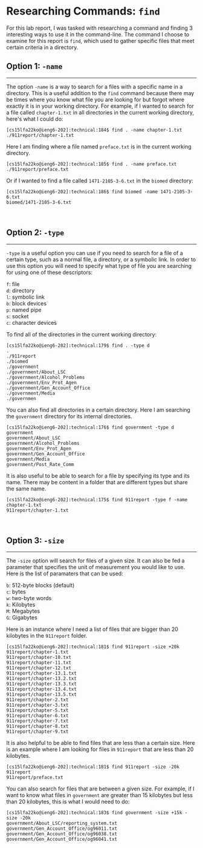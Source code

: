 # Researching Commands: `find`

For this lab report, I was tasked with researching a command and finding 3 interesting ways to use it in the command-line. The command I choose to examine for this report is `find`, which used to gather specific files that meet certain criteria in a directory.
<br />

## **Option 1:** `-name`
---

The option `-name` is a way to search for a files with a specific name in a directory. This is a useful addition to the `find` command because there may be times where you know what file you are looking for but forgot where exactly it is in your working directory. For example, if I wanted to search for a file called `chapter-1.txt` in all directories in the current working directory, here's what I could do:
``` 
[cs15lfa22ko@ieng6-202]:technical:184$ find . -name chapter-1.txt
./911report/chapter-1.txt
```

Here I am finding where a file named `preface.txt` is in the current working directory.
``` 
[cs15lfa22ko@ieng6-202]:technical:185$ find . -name preface.txt  
./911report/preface.txt
```

Or if I wanted to find a file called `1471-2105-3-6.txt` in the `biomed` directory:
``` 
[cs15lfa22ko@ieng6-202]:technical:186$ find biomed -name 1471-2105-3-6.txt
biomed/1471-2105-3-6.txt
```

<br />

## **Option 2:** `-type`
---

`-type` is a useful option you can use if you need to search for a file of a certain type, such as a normal file, a directory, or a symbolic link. In order to use this option you will need to specify what type of file you are searching for using one of these descriptors: 

`f`: file <br />
`d`: directory <br />
`l`: symbolic link <br />
`b`: block devices <br />
`p`: named pipe <br />
`s`: socket <br />
`c`: character devices <br />

To find all of the directories in the current working directory:
``` 
[cs15lfa22ko@ieng6-202]:technical:179$ find . -type d
.
./911report
./biomed
./government
./government/About_LSC
./government/Alcohol_Problems
./government/Env_Prot_Agen
./government/Gen_Account_Office
./government/Media
./governmen
```

You can also find all directories in a certain directory. Here I am searching the `government` directory for its internal directories. 
``` 
[cs15lfa22ko@ieng6-202]:technical:176$ find government -type d
government
government/About_LSC
government/Alcohol_Problems
government/Env_Prot_Agen
government/Gen_Account_Office
government/Media
government/Post_Rate_Comm
```

It is also useful to be able to search for a file by specifying its type and its name. There may be content in a folder that are different types but share the same name.
``` 
[cs15lfa22ko@ieng6-202]:technical:175$ find 911report -type f -name chapter-1.txt
911report/chapter-1.txt
```

<br />

## **Option 3:** `-size`
---

The `-size` option will search for files of a given size. It can also be fed a parameter that specifies the unit of measurement you would like to use. Here is the list of paramaters that can be used: 

`b`: 512-byte blocks (default)<br />
`c`: bytes <br />
`w`: two-byte words <br />
`k`: Kilobytes <br />
`M`: Megabytes <br />
`G`: Gigabytes <br />

Here is an instance where I need a list of files that are bigger than 20 kilobytes in the `911report` folder.
``` 
[cs15lfa22ko@ieng6-202]:technical:181$ find 911report -size +20k
911report/chapter-1.txt
911report/chapter-10.txt
911report/chapter-11.txt
911report/chapter-12.txt
911report/chapter-13.1.txt
911report/chapter-13.2.txt
911report/chapter-13.3.txt
911report/chapter-13.4.txt
911report/chapter-13.5.txt
911report/chapter-2.txt
911report/chapter-3.txt
911report/chapter-5.txt
911report/chapter-6.txt
911report/chapter-7.txt
911report/chapter-8.txt
911report/chapter-9.txt
```

It is also helpful to be able to find files that are less than a certain size. Here is an example where I am looking for files in `911report` that are less than 20 kilobytes.
``` 
[cs15lfa22ko@ieng6-202]:technical:181$ find 911report -size -20k
911report
911report/preface.txt
```

You can also search for files that are between a given size. For example, if I want to know what files in `government` are greater than 15 kilobytes but less than 20 kilobytes, this is what I would need to do:
``` 
[cs15lfa22ko@ieng6-202]:technical:183$ find government -size +15k -size -20k
government/About_LSC/reporting_system.txt
government/Gen_Account_Office/og96011.txt
government/Gen_Account_Office/og96038.txt
government/Gen_Account_Office/og96041.txt
```
